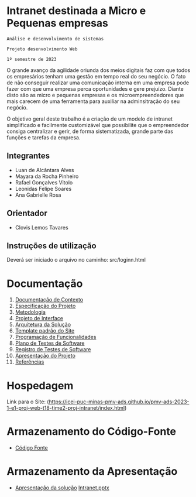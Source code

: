 # Intranet destinada a Micro e Pequenas empresas 


`Análise e desenvolvimento de sistemas`

`Projeto desenvolvimento Web`

`1º semestre de 2023`

O grande avanço da agilidade oriunda dos meios digitais faz com que todos os empresários tenham uma gestão em tempo real do seu negócio. O fato de não conseguir realizar uma comunicação interna em uma empresa pode fazer com que uma empresa perca oportunidades e gere prejuízo. Diante disto são as micro e pequenas empresas e os microempreendedores que mais carecem de uma ferramenta para auxiliar na adminsitração do seu negócio. 

O objetivo geral deste trabalho é a criação de um modelo de intranet simplificado e facilmente customizável que possibilite que o empreendedor consiga centralizar e gerir, de forma sistematizada, grande parte das funções e tarefas da empresa. 

## Integrantes

* Luan de Alcântara Alves
* Mayara da Rocha Pinheiro
* Rafael Gonçalves Vitolo
* Leonidas Felipe Soares
* Ana Gabrielle Rosa

## Orientador

* Clovis Lemos Tavares

## Instruções de utilização

Deverá ser iniciado o arquivo no caminho: src/loginn.html

# Documentação

<ol>
<li><a href="docs/01-Documentação de Contexto.md"> Documentação de Contexto</a></li>
<li><a href="docs/02-Especificação do Projeto.md"> Especificação do Projeto</a></li>
<li><a href="docs/03-Metodologia.md"> Metodologia</a></li>
<li><a href="docs/04-Projeto de Interface.md"> Projeto de Interface</a></li>
<li><a href="docs/05-Arquitetura da Solução.md"> Arquitetura da Solução</a></li>
<li><a href="docs/06-Template padrão do Site.md"> Template padrão do Site</a></li>
<li><a href="docs/07-Programação de Funcionalidades.md"> Programação de Funcionalidades</a></li>
<li><a href="docs/08-Plano de Testes de Software.md"> Plano de Testes de Software</a></li>
<li><a href="docs/09-Registro de Testes de Software.md"> Registro de Testes de Software</a></li>
<li><a href="docs/10-Apresentação do Projeto.md"> Apresentação do Projeto</a></li>
<li><a href="docs/11-Referências.md"> Referências</a></li>
</ol>

# Hospedagem

Link para o Site: (https://icei-puc-minas-pmv-ads.github.io/pmv-ads-2023-1-e1-proj-web-t18-time2-proj-intranet/index.html)

# Armazenamento do Código-Fonte

* <a href="src/README.md">Código Fonte</a>

# Armazenamento da Apresentação

* <a href="">Apresentação da solução</a>
<a>[Intranet.pptx](https://github.com/ICEI-PUC-Minas-PMV-ADS/pmv-ads-2023-1-e1-proj-web-t18-time2-proj-intranet/files/11861430/Intranet.pptx) <a>


